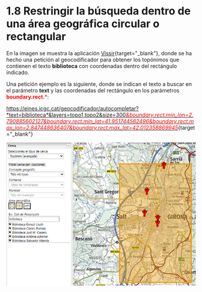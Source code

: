# 1.8 Restringir la búsqueda dentro de una área geográfica circular o rectangular
En la imagen se muestra la aplicación [Vissir](http://srv.icgc.cat/vissir3/){target="_blank"}, donde se ha hecho una petición al geocodificador para obtener los topónimos que contienen el texto **biblioteca** con coordenadas dentro del rectángulo indicado.

Una petición ejemplo es la siguiente, donde se indican el texto a buscar en el parámetro **text** y las coordenadas del rectángulo en los parámetros <span style="color:red">**boundary.rect.***</span>: 

[https://eines.icgc.cat/geocodificador/autocompletar?*text=biblioteca*&layers=topo1,topo2&size=300<span style="color:red">*&boundary.rect.min_lon=2.790885602127&boundary.rect.min_lat=41.951744582496&boundary.rect.max_lon=2.847448636407&boundary.rect.max_lat=42.012358869945*</span>](https://eines.icgc.cat/geocodificador/autocompletar?text=biblioteca&layers=topo1,topo2&size=300&boundary.rect.min_lon=2.790885602127&boundary.rect.min_lat=41.951744582496&boundary.rect.max_lon=2.847448636407&boundary.rect.max_lat=42.012358869945){target="_blank"}


![](img/cerca_rectangle.png)